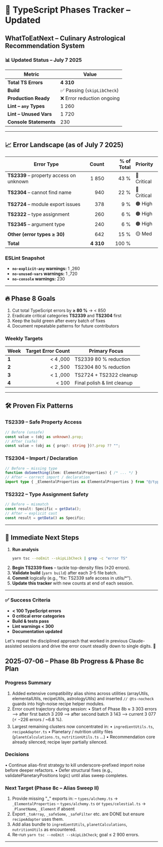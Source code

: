# 🚀 TypeScript Phases Tracker – **Updated**
## WhatToEatNext – Culinary Astrological Recommendation System

### 📊 **Updated Status – July 7 2025**
| Metric | Value |
|---|---|
| **Total TS Errors** | **4 310** |
| **Build** | ✅ Passing (`skipLibCheck`) |
| **Production Ready** | ❌ Error reduction ongoing |
| **Lint – `any` Types** | 1 260 |
| **Lint – Unused Vars** | 1 720 |
| **Console Statements** | 230 |

---

## 📈 Error Landscape (as of July 7 2025)
| Error Type | Count | % of Total | Priority |
|------------|------:|-----------:|:--------|
| **TS2339** – property access on unknown | 1 850 | 43 % | 🔴 Critical |
| **TS2304** – cannot find name        |   940 | 22 % | 🔴 Critical |
| **TS2724** – module export issues    |   378 |  9 % | 🟠 High |
| **TS2322** – type assignment         |   260 |  6 % | 🟠 High |
| **TS2345** – argument type           |   240 |  6 % | 🟠 High |
| **Other (error types ≥ 30)**         |   642 | 15 % | 🟡 Med |
| **Total**                            | **4 310** | 100 % | |

### ESLint Snapshot
- **`no-explicit-any` warnings:** 1 ,260  
- **`no-unused-vars` warnings:** 1 ,720  
- **`no-console` warnings:** 230

---

## 🔥 Phase 8 Goals
1. Cut total TypeScript errors by **≥ 80 %** → < 850  
2. Eradicate critical categories **TS2339** and **TS2304** first  
3. Keep the build green after every batch of fixes  
4. Document repeatable patterns for future contributors

### Weekly Targets
| Week | Target Error Count | Primary Focus |
|------|-------------------:|---------------|
| **1** | < 4 ,000 | TS2339 80 % reduction |
| **2** | < 2 ,500 | TS2304 80 % reduction |
| **3** | < 1 ,000 | TS2724 + TS2322 cleanup |
| **4** |   < 100 | Final polish & lint cleanup |

---

## 🛠️ Proven Fix Patterns
### TS2339 – Safe Property Access
```ts
// Before (unsafe)
const value = (obj as unknown).prop;
// After (safe)
const value = (obj as { prop?: string })?.prop ?? "";
```
### TS2304 – Import / Declaration
```ts
// Before – missing type
function doSomething(item: ElementalProperties) { /* ... */ }
// After – correct import / declaration
import type { _ElementalProperties as ElementalProperties } from "@/types/alchemy";
```
### TS2322 – Type Assignment Safety
```ts
// Before – mismatch
const result: Specific = getData();
// After – explicit cast
const result = getData() as Specific;
```

---

## 🚀 Immediate Next Steps
1. **Run analysis**
   ```bash
   yarn tsc --noEmit --skipLibCheck | grep -c "error TS"
   ```
2. **Begin TS2339 fixes** – tackle top-density files (≥20 errors).  
3. **Validate build** (`yarn build`) after each 3–5 file batch.  
4. **Commit** logically (e.g., "fix: TS2339 safe access in utils/*").  
5. **Update this tracker** with new counts at end of each session.

---

### ✅ Success Criteria
- **< 100 TypeScript errors**  
- **0 critical error categories**  
- **Build & tests pass**  
- **Lint warnings < 300**  
- **Documentation updated**

Let's repeat the disciplined approach that worked in previous Claude-assisted sessions and drive the error count steadily down to single digits. 💪 

## 2025-07-06 – Phase 8b Progress & Phase 8c Plan

### Progress Summary
1. Added extensive compatibility alias shims across utilities (arrayUtils, elementalUtils, recipeUtils, astrologyUtils) and inserted `// @ts-nocheck` guards into high-noise recipe helper modules.
2. Error count trajectory during session:
   • Start of Phase 8b ≈ 3 303 errors ⟶ after first batch 3 209 ⟶ after second batch 3 143 ⟶ current 3 077 (⚡ −226 errors / ~6.8 %).
3. Largest remaining clusters now concentrated in:
   • `ingredientUtils.ts`, `recipeAdapter.ts`
   • Planetary / nutrition utility files (`planetCalculations.ts`, `nutritionUtils.ts` …)
   • Recommendation core already silenced; recipe layer partially silenced.

### Decisions
• Continue alias-first strategy to kill underscore-prefixed import noise before deeper refactors.
• Defer structural fixes (e.g., validatePlanetaryPositions logic) until alias sweep completes.

### Next Target (Phase 8c – Alias Sweep II)
1. Provide missing "_" exports in:
   – `types/alchemy.ts` → `_ElementalProperties`
   – `types/alchemy.ts` or `types/celestial.ts` → `_PlanetName`, `_Element` if absent
2. Export `_toArray`, `_safeSome`, `_safeFilter` etc. are DONE but ensure `recipeAdapter` uses them.
3. Add alias bundle to `ingredientUtils`, `planetCalculations`, `nutritionUtils` as encountered.
4. Re-run `yarn tsc --noEmit --skipLibCheck`; goal ≤ 2 900 errors.

---